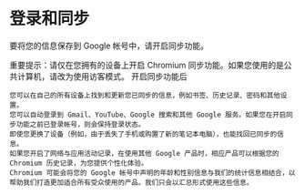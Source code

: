 # 登录和同步  
要将您的信息保存到 Google 帐号中，请开启同步功能。

重要提示：请仅在您拥有的设备上开启 Chromium 同步功能。如果您使用的是公共计算机，请改为使用访客模式。
开启同步功能后

    您可以在自己的所有设备上找到和更新您已同步的信息，例如书签、历史记录、密码和其他设置。
    您可以自动登录到 Gmail、YouTube、Google 搜索和其他 Google 服务。如果您在开启同步功能之前已登录帐号，则会保持登录状态。
    即使您更换了设备（例如，由于丢失了手机或购置了新的笔记本电脑），也能找回已同步的信息。
    如果您开启了网络与应用活动记录，在使用其他 Google 产品时，相应产品可以根据您的 Chromium 历史记录，为您提供个性化体验。
    Chromium 可能会将您的 Google 帐号中声明的年龄和性别信息与我们的统计信息相结合，以帮助我们打造更加适合所有受众使用的产品。我们只会以汇总形式使用这些信息。

